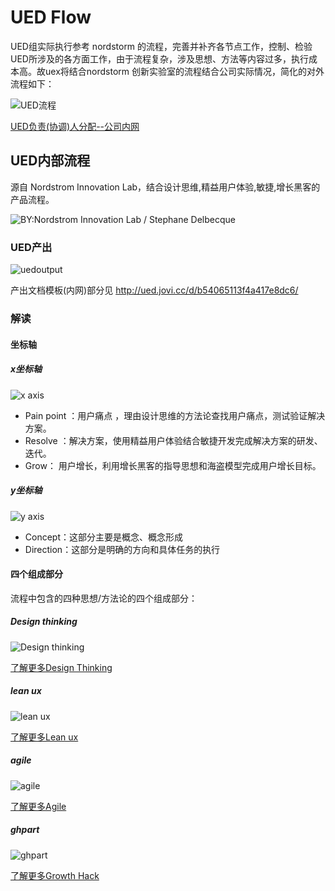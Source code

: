 # UED Flow

<!-- 注： 部分图片过大，文字难以辨识，请在图片点击右键 → 选择`在新标签页打开图片` 以查看大图。
![右键查看大图](https://guidelines.cc/2019-05-09_14-10-01.png) -->

<!-- ## UED 执行流程 -->

UED组实际执行参考 nordstorm 的流程，完善并补齐各节点工作，控制、检验UED所涉及的各方面工作，由于流程复杂，涉及思想、方法等内容过多，执行成本高。故uex将结合nordstorm 创新实验室的流程结合公司实际情况，简化的对外流程如下：

![UED流程](https://guidelines.cc/UEDflow.png)

[UED负责(协调)人分配--公司内网](http://wiki.jiandan100.cn:8090/pages/viewpage.action?pageId=278532118)

## UED内部流程

源自 Nordstrom Innovation Lab，结合设计思维,精益用户体验,敏捷,增长黑客的产品流程。

![BY:Nordstrom Innovation Lab / Stephane Delbecque](https://guidelines.cc/Page6-300dpi.png)

### UED产出

![uedoutput](https://guidelines.cc/uedoutput.png)

产出文档模板(内网)部分见 <http://ued.jovi.cc/d/b54065113f4a417e8dc6/>

### 解读

#### 坐标轴

##### x坐标轴

![x axis](https://guidelines.cc/x-axis.png)

- Pain point ：用户痛点 ，理由设计思维的方法论查找用户痛点，测试验证解决方案。
- Resolve ：解决方案，使用精益用户体验结合敏捷开发完成解决方案的研发、迭代。
- Grow： 用户增长，利用增长黑客的指导思想和海盗模型完成用户增长目标。

##### y坐标轴

![y axis](https://guidelines.cc/y-axis.png)

- Concept：这部分主要是概念、概念形成
- Direction：这部分是明确的方向和具体任务的执行

#### 四个组成部分

流程中包含的四种思想/方法论的四个组成部分：

##### Design thinking

![Design thinking](https://guidelines.cc/dtpart.png)

[了解更多Design Thinking ](content/flow/designThinking.md)

##### lean ux

![lean ux](https://guidelines.cc/leanuxpart.png)

[了解更多Lean ux](content/flow/leanUx.md)

##### agile

![agile](https://guidelines.cc/agilepart.png)

[了解更多Agile](content/flow/Agile.md)

##### ghpart

![ghpart](https://guidelines.cc/ghpart.png)

[了解更多Growth Hack](content/flow/growthHack.md)

<!-- #### 旧流程

![研发流程](https://guidelines.cc/oldFlow.png) -->

<!-- [^1]: 设计思维是一种来自来自于斯坦福大学 d·school 的方法论，用于为寻求未来改进结果的问题或事件提供实用和富有创造性的解决方案，是一种基于解决方案的解决问题的设计方法。1991年的时候，David Kelley创立了IDEO（后来也是他创立了D.School)，现今全球最大的设计咨询机构之一。

[^2]: Eric借鉴精益制造的理念，并将其引入产品设计过程当中，与敏捷开发有诸多不同点。“精益用户体验”是从设计师的角度去反思和优化设计过程。

[^3]: 敏捷软件开发（或称快速程序开发RAD）描述了一套软件开发的价值和原则，在这些开发中，需求和解决方案皆通过自组织跨功能团队达成。敏捷软件开发主张适度的项目、进化开发、提前交付与持续改进，并且鼓励快速与灵活的面对开发与变更。这些原则支持许多软件开发方法的定义和持续进化。

[^4]: **成长骇客**（英语：Growth hacker），又译**增长黑客**、**营运成长骇客**、**流量成长骇客**，使用Growth hacking技巧，来进行市场营销。常在新创公司使用，使用创新思维、批判性思考与统计手法，达成增加公司产品销售，与增加顾客的目标。 -->